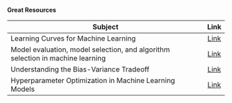 **Great Resources**

| **Subject**                              | **Link**      | 
| ---------------------------------------- |:-------------:| 
| Learning Curves for Machine Learning     | [Link](https://www.dataquest.io/blog/learning-curves-machine-learning/) |
| Model evaluation, model selection, and algorithm selection in machine learning | [Link](https://sebastianraschka.com/blog/2016/model-evaluation-selection-part3.html)              | 
| Understanding the Bias-Variance Tradeoff |[Link](http://scott.fortmann-roe.com/docs/BiasVariance.html)               | 
| Hyperparameter Optimization in Machine Learning Models |[Link](https://www.datacamp.com/community/tutorials/parameter-optimization-machine-learning-models)               | 

